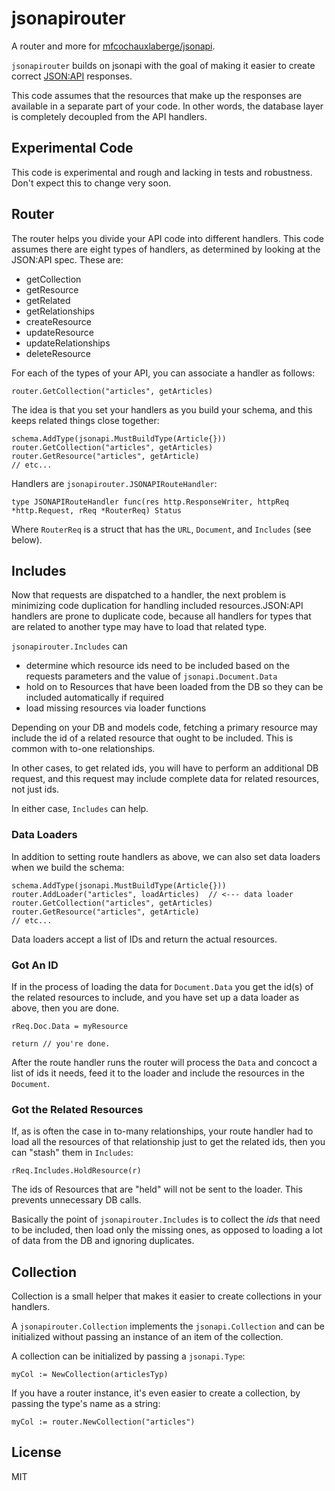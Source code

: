 # jsonapirouter

A router and more for [mfcochauxlaberge/jsonapi](https://github.com/mfcochauxlaberge/jsonapi).

`jsonapirouter` builds on jsonapi with the goal of making it easier to create correct [JSON:API](https://jsonapi.org/format/) responses.

This code assumes that the resources that make up the responses are available in a separate part of your code. In other words, the database layer is completely decoupled from the API handlers.

## Experimental Code 

This code is experimental and rough and lacking in tests and robustness. Don't expect this to change very soon.

## Router

The router helps you divide your API code into different handlers. This code assumes there are eight types of handlers, as determined by looking at the JSON:API spec. These are:

- getCollection
- getResource
- getRelated
- getRelationships
- createResource
- updateResource
- updateRelationships
- deleteResource

For each of the types of your API, you can associate a handler as follows:

```
router.GetCollection("articles", getArticles)
```

The idea is that you set your handlers as you build your schema, and this keeps related things close together:

```
schema.AddType(jsonapi.MustBuildType(Article{}))
router.GetCollection("articles", getArticles)
router.GetResource("articles", getArticle)
// etc...
```

Handlers are `jsonapirouter.JSONAPIRouteHandler`:

```
type JSONAPIRouteHandler func(res http.ResponseWriter, httpReq *http.Request, rReq *RouterReq) Status
```

Where `RouterReq` is a struct that has the `URL`, `Document`, and `Includes` (see below).

## Includes

Now that requests are dispatched to a handler, the next problem is minimizing code duplication for handling included resources.JSON:API handlers are prone to duplicate code, because all handlers for types that are related to another type may have to load that related type.

`jsonapirouter.Includes` can

- determine which resource ids need to be included based on the requests parameters and the value of `jsonapi.Document.Data`
- hold on to Resources that have been loaded from the DB so they can be included automatically if required
- load missing resources via loader functions

Depending on your DB and models code, fetching a primary resource may include the id of a related resource that ought to be included. This is common with to-one relationships.

In other cases, to get related ids, you will have to perform an additional DB request, and this request may include complete data for related resources, not just ids.

In either case, `Includes` can help.

### Data Loaders

In addition to setting route handlers as above, we can also set data loaders when we build the schema:

```
schema.AddType(jsonapi.MustBuildType(Article{}))
router.AddLoader("articles", loadArticles)	// <--- data loader
router.GetCollection("articles", getArticles)
router.GetResource("articles", getArticle)
// etc...
```

Data loaders accept a list of IDs and return the actual resources.

### Got An ID

If in the process of loading the data for `Document.Data` you get the id(s) of the related resources to include, and you have set up a data loader as above, then you are done.

```
rReq.Doc.Data = myResource

return // you're done.
```

After the route handler runs the router will process the `Data` and concoct a list of ids it needs, feed it to the loader and include the resources in the `Document`.

### Got the Related Resources

If, as is often the case in to-many relationships, your route handler had to load all the resources of that relationship just to get the related ids, then you can "stash" them in `Includes`:

```
rReq.Includes.HoldResource(r)
```

The ids of Resources that are "held" will not be sent to the loader. This prevents unnecessary DB calls.

Basically the point of `jsonapirouter.Includes` is to collect the *ids* that need to be included, then load only the missing ones, as opposed to loading a lot of data from the DB and ignoring duplicates.


## Collection

Collection is a small helper that makes it easier to create collections in your handlers.

A `jsonapirouter.Collection` implements the `jsonapi.Collection` and can be initialized without passing an instance of an item of the collection.

A collection can be initialized by passing a `jsonapi.Type`:

```
myCol := NewCollection(articlesTyp)
```

If you have a router instance, it's even easier to create a collection, by passing the type's name as a string:

```
myCol := router.NewCollection("articles")
```

## License

MIT